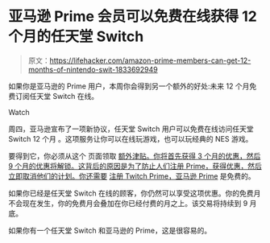 # 亚马逊 Prime 会员可以免费在线获得 12 个月的任天堂 Switch

> 原文：<https://lifehacker.com/amazon-prime-members-can-get-12-months-of-nintendo-swit-1833692949>

如果你是亚马逊的 Prime 用户，本周你会得到另一个额外的好处:未来 12 个月免费订阅任天堂 Switch 在线。

Watch

周四，亚马逊宣布了一项新协议，任天堂 Switch 用户可以免费在线访问任天堂 Switch 12 个月 。这项服务让你可以在线玩游戏，也可以玩经典的 NES 游戏。

要得到它，你必须从这个 页面领取 [额外津贴。你将首先获得 3 个月的优惠，然后 9 个月的优惠将解锁。这背后的原因是为了防止人们注册 Prime，获得优惠，然后立即取消他们的计划。你还需要](https://twitch.amazon.com/prime/loot/nintendo?asc_campaign=InlineText&asc_refurl=https://lifehacker.com/amazon-prime-members-can-get-12-months-of-nintendo-swit-1833692949&asc_source=&tag=kinjalifehackerlink-20) [注册 Twitch Prime，亚马逊 Prime](https://help.twitch.tv/s/article/twitch-prime-guide?language=en_US) 是免费的。

如果你已经是任天堂 Switch 在线的顾客，你仍然可以享受这项优惠。你的免费月不会现在发生，你的免费月会叠加在你已经付费的月之上。该交易将持续到 9 月底。

如果你有一个任天堂 Switch 和亚马逊的 Prime，这是很容易的。